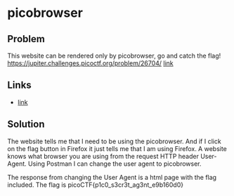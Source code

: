 # picobrowser

## Problem

This website can be rendered only by picobrowser, go and catch the flag! https://jupiter.challenges.picoctf.org/problem/26704/ [link](http://jupiter.challenges.picoctf.org:26704)

## Links

* [link](http://jupiter.challenges.picoctf.org:26704)

## Solution

The website tells me that I need to be using the picobrowser.  And if I click on the flag button in Firefox it just tells me that I am using Firefox.  A website knows what browser you are using from the request HTTP header User-Agent.  Using Postman I can change the user agent to picobrowser.

The response from changing the User Agent is a html page with the flag included.  The flag is picoCTF{p1c0_s3cr3t_ag3nt_e9b160d0}
